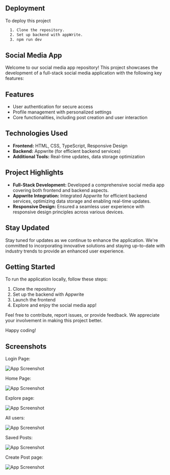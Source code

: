 
## Deployment

To deploy this project

```bash
  1. Clone the repository.
  2. Set up backend with appWrite.
  3. npm run dev
```


## Social Media App

Welcome to our social media app repository! This project showcases the development of a full-stack social media application with the following key features:

## Features
- User authentication for secure access
- Profile management with personalized settings
- Core functionalities, including post creation and user interaction

## Technologies Used
- **Frontend:** HTML, CSS, TypeScript, Responsive Design
- **Backend:** Appwrite (for efficient backend services)
- **Additional Tools:** Real-time updates, data storage optimization

## Project Highlights
- **Full-Stack Development:** Developed a comprehensive social media app covering both frontend and backend aspects.
- **Appwrite Integration:** Integrated Appwrite for efficient backend services, optimizing data storage and enabling real-time updates.
- **Responsive Design:** Ensured a seamless user experience with responsive design principles across various devices.

## Stay Updated
Stay tuned for updates as we continue to enhance the application. We're committed to incorporating innovative solutions and staying up-to-date with industry trends to provide an enhanced user experience.

## Getting Started
To run the application locally, follow these steps:
1. Clone the repository
2. Set up the backend with Appwrite
3. Launch the frontend
4. Explore and enjoy the social media app!

Feel free to contribute, report issues, or provide feedback. We appreciate your involvement in making this project better.

Happy coding!
## Screenshots

Login Page: 

![App Screenshot](https://github.com/Kshitiz42069/Social-app/assets/89392782/50354dd3-4b13-4c42-a276-bbbf9214fe69)

Home Page:

![App Screenshot](https://github.com/Kshitiz42069/Social-app/assets/89392782/95b5a725-a86c-4fac-b74f-99fa4a715c6d)

Explore page:

![App Screenshot](https://github.com/Kshitiz42069/Social-app/assets/89392782/dbbd0c35-d9b3-462e-a460-abf84a9204ca)

All users:

![App Screenshot](https://github.com/Kshitiz42069/Social-app/assets/89392782/3bebb099-0994-452b-9bf2-e2cb09a55e42)

Saved Posts:

![App Screenshot](https://github.com/Kshitiz42069/Social-app/assets/89392782/938a60d5-2b1b-45bc-8043-04d2cf54f799)

Create Post page:

![App Screenshot](https://github.com/Kshitiz42069/Social-app/assets/89392782/894fbe9f-e984-425d-92e4-fd7490b38d2f)
